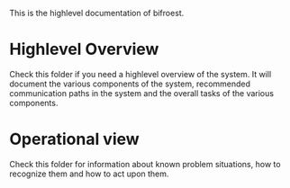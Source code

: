 
This is the highlevel documentation of bifroest.


# Highlevel Overview

Check this folder if you need a highlevel overview of the system. It will
document the various components of the system, recommended communication
paths in the system and the overall tasks of the various components.

# Operational view

Check this folder for information about known problem situations, how
to recognize them and how to act upon them. 
